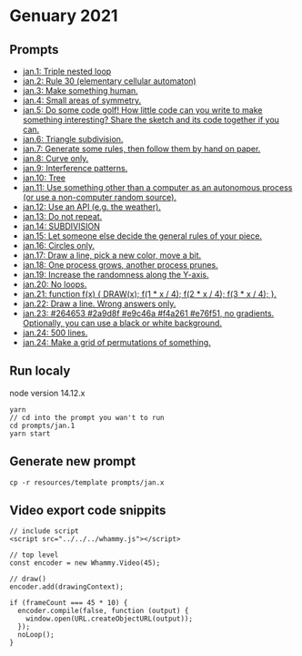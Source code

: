 # Genuary 2021

## Prompts
 - [jan.1: Triple nested loop](https://emericw.github.io/genuary2021/prompts/jan.1/dist/)
 - [jan.2: Rule 30 (elementary cellular automaton)](https://emericw.github.io/genuary2021/prompts/jan.2/dist/)
 - [jan.3: Make something human.](https://emericw.github.io/genuary2021/prompts/jan.3/dist/)
 - [jan.4: Small areas of symmetry.](https://emericw.github.io/genuary2021/prompts/jan.4/dist/)
 - [jan.5: Do some code golf! How little code can you write to make something interesting? Share the sketch and its code together if you can.](https://emericw.github.io/genuary2021/prompts/jan.5/dist/)
 - [jan.6: Triangle subdivision.](https://emericw.github.io/genuary2021/prompts/jan.6/dist/)
 - [jan.7: Generate some rules, then follow them by hand on paper.](https://emericw.github.io/genuary2021/prompts/jan.7/dist/)
 - [jan.8: Curve only.](https://emericw.github.io/genuary2021/prompts/jan.8/dist/)
 - [jan.9: Interference patterns.](https://emericw.github.io/genuary2021/prompts/jan.9/dist/)
 - [jan.10: Tree](https://emericw.github.io/genuary2021/prompts/jan.10/dist/)
 - [jan.11: Use something other than a computer as an autonomous process (or use a non-computer random source).](https://emericw.github.io/genuary2021/prompts/jan.11/dist/)
 - [jan.12: Use an API (e.g. the weather).](https://emericw.github.io/genuary2021/prompts/jan.12/dist/)
 - [jan.13: Do not repeat.](https://emericw.github.io/genuary2021/prompts/jan.13/dist/)
 - [jan.14: SUBDIVISION](https://emericw.github.io/genuary2021/prompts/jan.14/dist/)
 - [jan.15: Let someone else decide the general rules of your piece.](https://emericw.github.io/genuary2021/prompts/jan.15/dist/)
 - [jan.16: Circles only.](https://emericw.github.io/genuary2021/prompts/jan.16/dist/)
 - [jan.17: Draw a line, pick a new color, move a bit.](https://emericw.github.io/genuary2021/prompts/jan.17/dist/)
 - [jan.18: One process grows, another process prunes.](https://emericw.github.io/genuary2021/prompts/jan.18/dist/)
 - [jan.19: Increase the randomness along the Y-axis.](https://emericw.github.io/genuary2021/prompts/jan.19/dist/)
 - [jan.20: No loops.](https://emericw.github.io/genuary2021/prompts/jan.20/dist/)
 - [jan.21: function f(x) { DRAW(x); f(1 * x / 4); f(2 * x / 4); f(3 * x / 4); }.](https://emericw.github.io/genuary2021/prompts/jan.21/dist/)
 - [jan.22: Draw a line. Wrong answers only.](https://emericw.github.io/genuary2021/prompts/jan.22/dist/)
 - [jan.23: #264653 #2a9d8f #e9c46a #f4a261 #e76f51, no gradients. Optionally, you can use a black or white background.](https://emericw.github.io/genuary2021/prompts/jan.23/dist/)
 - [jan.24: 500 lines.](https://emericw.github.io/genuary2021/prompts/jan.24/dist/)
 - [jan.24: Make a grid of permutations of something.](https://emericw.github.io/genuary2021/prompts/jan.25/dist/)

## Run localy
node version 14.12.x
```
yarn
// cd into the prompt you wan't to run
cd prompts/jan.1
yarn start
```

## Generate new prompt
```
cp -r resources/template prompts/jan.x
```

## Video export code snippits
```
// include script
<script src="../../../whammy.js"></script>

// top level
const encoder = new Whammy.Video(45);

// draw()
encoder.add(drawingContext);

if (frameCount === 45 * 10) {
  encoder.compile(false, function (output) {
    window.open(URL.createObjectURL(output));
  });
  noLoop();
}
```
